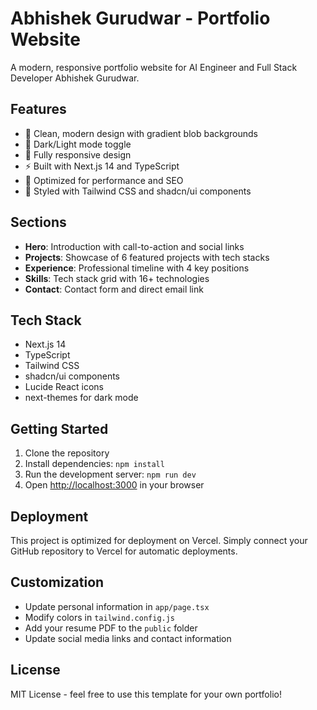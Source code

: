 # Abhishek Gurudwar - Portfolio Website

A modern, responsive portfolio website for AI Engineer and Full Stack Developer Abhishek Gurudwar.

## Features

- 🎨 Clean, modern design with gradient blob backgrounds
- 🌙 Dark/Light mode toggle
- 📱 Fully responsive design
- ⚡ Built with Next.js 14 and TypeScript
- 🎯 Optimized for performance and SEO
- 🎨 Styled with Tailwind CSS and shadcn/ui components

## Sections

- **Hero**: Introduction with call-to-action and social links
- **Projects**: Showcase of 6 featured projects with tech stacks
- **Experience**: Professional timeline with 4 key positions
- **Skills**: Tech stack grid with 16+ technologies
- **Contact**: Contact form and direct email link

## Tech Stack

- Next.js 14
- TypeScript
- Tailwind CSS
- shadcn/ui components
- Lucide React icons
- next-themes for dark mode

## Getting Started

1. Clone the repository
2. Install dependencies: `npm install`
3. Run the development server: `npm run dev`
4. Open [http://localhost:3000](http://localhost:3000) in your browser

## Deployment

This project is optimized for deployment on Vercel. Simply connect your GitHub repository to Vercel for automatic deployments.

## Customization

- Update personal information in `app/page.tsx`
- Modify colors in `tailwind.config.js`
- Add your resume PDF to the `public` folder
- Update social media links and contact information

## License

MIT License - feel free to use this template for your own portfolio!
